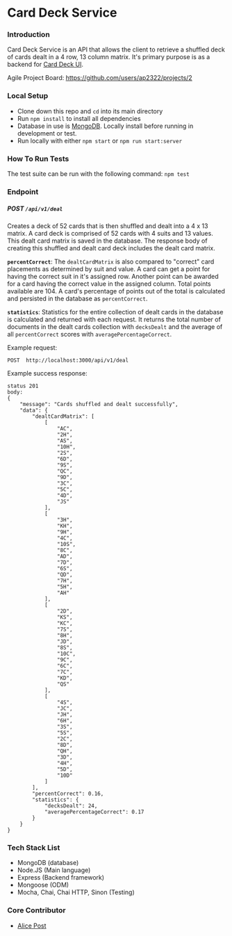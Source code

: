 # Card Deck Service

### Introduction
Card Deck Service is an API that allows the client to retrieve a shuffled deck of cards dealt in a 4 row, 13 column matrix. It's primary purpose is as a backend for [Card Deck UI](https://github.com/ap2322/card-deck-ui/).

Agile Project Board: https://github.com/users/ap2322/projects/2

### Local Setup
- Clone down this repo and `cd` into its main directory
- Run `npm install` to install all dependencies
- Database in use is [MongoDB](https://docs.mongodb.com/manual/). Locally install before running in development or test.
- Run locally with either `npm start` or `npm run start:server`

### How To Run Tests
The test suite can be run with the following command: `npm test`

### Endpoint

##### POST `/api/v1/deal`
Creates a deck of 52 cards that is then shuffled and dealt into a 4 x 13 matrix. A card deck is comprised of 52 cards with 4 suits and 13 values. This dealt card matrix is saved in the database. The response body of creating this shuffled and dealt card deck includes the dealt card matrix.

**`percentCorrect`**: The `dealtCardMatrix` is also compared to "correct" card placements as determined by suit and value. A card can get a point for having the correct suit in it's assigned row. Another point can be awarded for a card having the correct value in the assigned column. Total points available are 104. A card's percentage of points out of the total is calculated and persisted in the database as `percentCorrect`.

**`statistics`**: Statistics for the entire collection of dealt cards in the database is calculated and returned with each request. It returns the total number of documents in the dealt cards collection with `decksDealt` and the average of all `percentCorrect` scores with `averagePercentageCorrect`.

Example request:
```
POST  http://localhost:3000/api/v1/deal
```

Example success response:
```
status 201
body:
{
    "message": "Cards shuffled and dealt successfully",
    "data": {
        "dealtCardMatrix": [
            [
                "AC",
                "2H",
                "AS",
                "10H",
                "2S",
                "6D",
                "9S",
                "QC",
                "9D",
                "3C",
                "5C",
                "4D",
                "JS"
            ],
            [
                "3H",
                "KH",
                "9H",
                "4C",
                "10S",
                "8C",
                "AD",
                "7D",
                "6S",
                "QD",
                "7H",
                "5H",
                "AH"
            ],
            [
                "2D",
                "KS",
                "KC",
                "7S",
                "8H",
                "JD",
                "8S",
                "10C",
                "9C",
                "6C",
                "7C",
                "KD",
                "QS"
            ],
            [
                "4S",
                "JC",
                "JH",
                "6H",
                "3S",
                "5S",
                "2C",
                "8D",
                "QH",
                "3D",
                "4H",
                "5D",
                "10D"
            ]
        ],
        "percentCorrect": 0.16,
        "statistics": {
            "decksDealt": 24,
            "averagePercentageCorrect": 0.17
        }
    }
}
```


### Tech Stack List
- MongoDB (database)
- Node.JS (Main language)
- Express (Backend framework)
- Mongoose (ODM)
- Mocha, Chai, Chai HTTP, Sinon (Testing)

### Core Contributor
- [Alice Post](https://github.com/ap2322)

